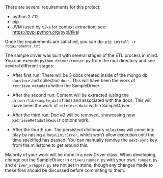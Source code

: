 There are several requirements for this project:

- python 2.7.12
- pip
- JVM (used by `tika` for context extraction, see: https://pypi.python.org/pypi/tika)

Once the requirements are satisfied, you can do:
`pip install -r requirements.txt`

The sample driver was built with several stages of the ETL process in mind. You can execute `python driver/runner.py` from the root directory and see several different stages:

- After first run:
    There will be 3 docs created inside of the mongo db `docstore` and collection `docs`. This will have been the work of `retrieve_metadata` within the SampleDriver.

- After the second run:
    Content will be extracted (using the `driver/lib/sample_data` files) and associated with the docs. This will have been the work of `retrieve_data` within SampleDriver.

- After the third run:
    Doc #2 will be removed, showcasing how `RetrieveMetadataResult` options work.

- After the fourth run:
    The persistent dictionary `milestone` will come into play by raising a `RateLimitError`, which won't allow execution until the time
    specified has passed. You can manually remove the `next-sync` key from the milestone to get around this.


Majority of your work will be done in a new Driver class. When developing, change out the SampleDriver in `driver/runner.py` with your own. `runner.py` and `driver_wrapper.py` are not set in stone, though any changes made to these files should be discussed before committing to them.
